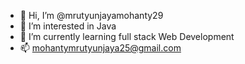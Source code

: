- 👋 Hi, I’m @mrutyunjayamohanty29
- 👀 I’m interested in Java
- 🌱 I’m currently learning full stack Web Development
- 📫 mohantymrutyunjaya25@gmail.com

<!---
mrutyunjayamohanty29/mrutyunjayamohanty29 is a ✨ special ✨ repository because its `README.md` (this file) appears on your GitHub profile.
You can click the Preview link to take a look at your changes.
--->
